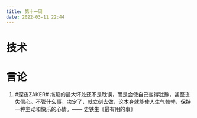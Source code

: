 ```yaml
---
title: 第十一周
date: 2022-03-11 22:44
---
```

# 技术
# 言论
1. #深夜ZAKER# 拖延的最大坏处还不是耽误，而是会使自己变得犹豫，甚至丧失信心。不管什么事，决定了，就立刻去做，这本身就能使人生气勃勃，保持一种主动和快乐的心情。—— 史铁生《最有用的事》 